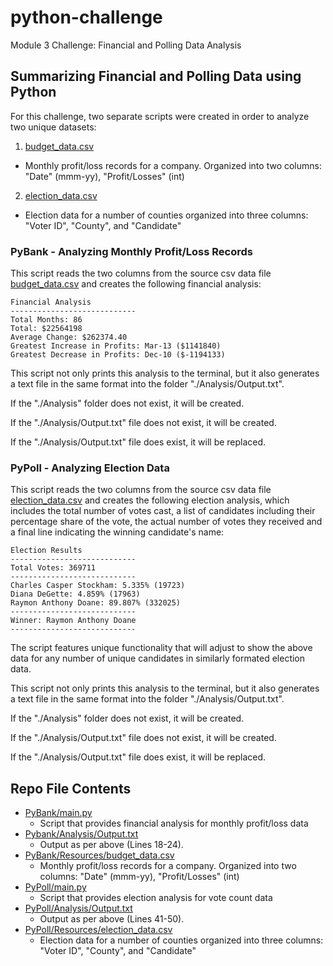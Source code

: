 # python-challenge
Module 3 Challenge: Financial and Polling Data Analysis

## Summarizing Financial and Polling Data using Python

For this challenge, two separate scripts were created in order to analyze two unique datasets:
1. [budget_data.csv](https://github.com/zmoloci/python-challenge/blob/main/PyBank/Resources/budget_data.csv)
  - Monthly profit/loss records for a company. Organized into two columns: "Date" (mmm-yy), "Profit/Losses" (int)
2. [election_data.csv](https://github.com/zmoloci/python-challenge/blob/main/PyPoll/Resources/election_data.csv)
  - Election data for a number of counties organized into three columns: "Voter ID", "County", and "Candidate"



### PyBank - Analyzing Monthly Profit/Loss Records

This script reads the two columns from the source csv data file [budget_data.csv](https://github.com/zmoloci/python-challenge/blob/main/PyBank/Resources/budget_data.csv) and creates the following financial analysis:
  ```text
  Financial Analysis
  ----------------------------
  Total Months: 86
  Total: $22564198
  Average Change: $262374.40
  Greatest Increase in Profits: Mar-13 ($1141840)
  Greatest Decrease in Profits: Dec-10 ($-1194133)
  ```
This script not only prints this analysis to the terminal, but it also generates a text file in the same format into the folder "./Analysis/Output.txt".

If the "./Analysis" folder does not exist, it will be created.

If the "./Analysis/Output.txt" file does not exist, it will be created.

If the "./Analysis/Output.txt" file does exist, it will be replaced.




### PyPoll - Analyzing Election Data

This script reads the two columns from the source csv data file [election_data.csv](https://github.com/zmoloci/python-challenge/blob/main/PyPoll/Resources/election_data.csv) and creates the following election analysis, which includes the total number of votes cast, a list of candidates including their percentage share of the vote, the actual number of votes they received and a final line indicating the winning candidate's name:
  ```text
  Election Results
  ----------------------------
  Total Votes: 369711
  ----------------------------
  Charles Casper Stockham: 5.335% (19723)
  Diana DeGette: 4.859% (17963)
  Raymon Anthony Doane: 89.807% (332025)
  ----------------------------
  Winner: Raymon Anthony Doane
  ----------------------------
  ```
The script features unique functionality that will adjust to show the above data for any number of unique candidates in similarly formated election data.

This script not only prints this analysis to the terminal, but it also generates a text file in the same format into the folder "./Analysis/Output.txt".

If the "./Analysis" folder does not exist, it will be created.

If the "./Analysis/Output.txt" file does not exist, it will be created.

If the "./Analysis/Output.txt" file does exist, it will be replaced.


## Repo File Contents
- [PyBank/main.py](https://github.com/zmoloci/python-challenge/blob/main/PyBank/main.py)
  - Script that provides financial analysis for monthly profit/loss data   
- [Pybank/Analysis/Output.txt](https://github.com/zmoloci/python-challenge/blob/main/PyBank/Analysis/Output.txt)
  - Output as per above (Lines 18-24).
- [PyBank/Resources/budget_data.csv](https://github.com/zmoloci/python-challenge/blob/main/PyBank/Resources/budget_data.csv)
  - Monthly profit/loss records for a company. Organized into two columns: "Date" (mmm-yy), "Profit/Losses" (int)
- [PyPoll/main.py](https://github.com/zmoloci/python-challenge/blob/main/PyPoll/main.py)
  - Script that provides election analysis for vote count data 
- [PyPoll/Analysis/Output.txt](https://github.com/zmoloci/python-challenge/blob/main/PyPoll/Analysis/Output.txt)
  - Output as per above (Lines 41-50).
- [PyPoll/Resources/election_data.csv](https://github.com/zmoloci/python-challenge/blob/main/PyPoll/Resources/election_data.csv)
  - Election data for a number of counties organized into three columns: "Voter ID", "County", and "Candidate"
